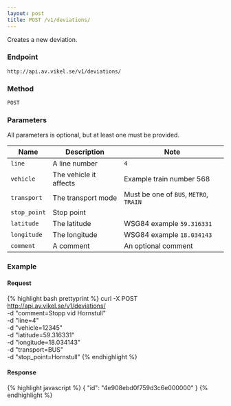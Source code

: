 ```yaml
---
layout: post
title: POST /v1/deviations/ 
---
```


Creates a new deviation.

### Endpoint

`http://api.av.vikel.se/v1/deviations/`

### Method

`POST`

### Parameters

All parameters is optional, but at least one must be provided.

<table>
    <thead>
        <tr>
            <th>Name</th>
            <th>Description</th>
            <th>Note</th>
        </tr>
    </thead>
    <tbody>
        <tr>
            <td><code>line</code></td>
            <td>A line number</td>
            <td><code>4</code></td>
        </tr>
        <tr>
            <td><code>vehicle</code></td>
            <td>The vehicle it affects</td>
            <td>Example train number 568</td>
        </tr>
        <tr>
            <td><code>transport</code></td>
            <td>The transport mode</td>
            <td>Must be one of <code>BUS</code>, <code>METRO</code>, <code>TRAIN</code></td>
        </tr>
        <tr>
            <td><code>stop_point</code></td>
            <td>Stop point</td>
            <td></td>
        </tr>
        <tr>
            <td><code>latitude</code></td>
            <td>The latitude</td>
            <td>WSG84 example <code>59.316331</code></td>
        </tr>
        <tr>
            <td><code>longitude</code></td>
            <td>The longitude</td>
            <td>WSG84 example <code>18.034143</code></td>
        </tr>
        <tr>
            <td><code>comment</code></td>
            <td>A comment</td>
            <td>An optional comment</td>
        </tr>
    </tbody>
</table>

### Example

#### Request

{% highlight bash prettyprint %}
curl -X POST http://api.av.vikel.se/v1/deviations/ \
     -d "comment=Stopp vid Hornstull" \
     -d "line=4" \
     -d "vehicle=12345" \
     -d "latitude=59.316331" \
     -d "longitude=18.034143" \
     -d "transport=BUS" \
     -d "stop_point=Hornstull"
{% endhighlight %}

#### Response

{% highlight javascript %}
{
    "id": "4e908ebd0f759d3c6e000000"
}
{% endhighlight %}
